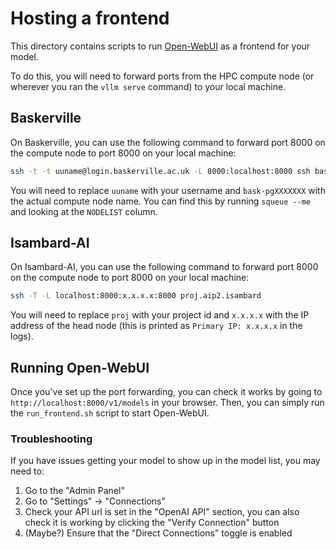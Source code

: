 # Hosting a frontend

This directory contains scripts to run [Open-WebUI](https://docs.vllm.ai/en/latest/deployment/frameworks/open-webui.html) as a frontend for your model.

To do this, you will need to forward ports from the HPC compute node (or wherever you ran the `vllm serve` command) to your local machine.

## Baskerville

On Baskerville, you can use the following command to forward port 8000 on the compute node to port 8000 on your local machine:

```bash
ssh -t -t uuname@login.baskerville.ac.uk -L 8000:localhost:8000 ssh bask-pgXXXXXXX -L 8000:localhost:8000
```

You will need to replace `uuname` with your username and `bask-pgXXXXXXX` with the actual compute node name. You can find this by running `squeue --me` and looking at the `NODELIST` column.

## Isambard-AI

On Isambard-AI, you can use the following command to forward port 8000 on the compute node to port 8000 on your local machine:

```bash
ssh -T -L localhost:8000:x.x.x.x:8000 proj.aip2.isambard
```

You will need to replace `proj` with your project id and `x.x.x.x` with the IP address of the head node (this is printed as `Primary IP: x.x.x.x` in the logs).

## Running Open-WebUI

Once you've set up the port forwarding, you can check it works by going to `http://localhost:8000/v1/models` in your browser.
Then, you can simply run the `run_frontend.sh` script to start Open-WebUI.

### Troubleshooting

If you have issues getting your model to show up in the model list, you may need to:

1. Go to the "Admin Panel"
2. Go to "Settings" -> "Connections"
3. Check your API url is set in the "OpenAI API" section, you can also check it is working by clicking the "Verify Connection" button
4. (Maybe?) Ensure that the "Direct Connections" toggle is enabled
